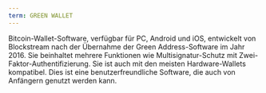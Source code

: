 ```yaml
---
term: GREEN WALLET
---
```


Bitcoin-Wallet-Software, verfügbar für PC, Android und iOS, entwickelt von Blockstream nach der Übernahme der Green Address-Software im Jahr 2016. Sie beinhaltet mehrere Funktionen wie Multisignatur-Schutz mit Zwei-Faktor-Authentifizierung. Sie ist auch mit den meisten Hardware-Wallets kompatibel. Dies ist eine benutzerfreundliche Software, die auch von Anfängern genutzt werden kann.